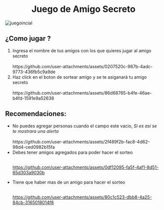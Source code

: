 <h1 align ="center"> Juego de Amigo Secreto</h1>

![juegoincial](https://github.com/user-attachments/assets/8cf9f06a-a028-4db2-85d9-75e616b8ab43)


<h2>¿Como jugar ?</h2>
<ol>
<li>Ingresa el nombre de tus amigos con los que quieres jugar al amigo secreto</li>
  <br>
https://github.com/user-attachments/assets/0207520c-987b-4adc-9773-436fb5c9a9de

<li> Haz click en el boton de sortear amigo y se te asiganará tu amigo secreto</li>
<br>
https://github.com/user-attachments/assets/86d68765-b4fe-46ae-b4fd-1591e9a52638

</ol>

<h2>Recomendaciones: </h2>

<ul>
  <li>No puedes agregar personas cuando el campo este vacio, <em>Si es así se te mostrara una alerta</em></li>
  <br>
https://github.com/user-attachments/assets/2f489f2b-fac8-4d62-98d4-ced0982b15fa
<li>Debes tener amigos agregados para poder hacer el sorteo </li>
<br>

https://github.com/user-attachments/assets/0df12095-fa5f-4af1-8d51-65d303a9030b


<li>Tiene que haber mas de un amigo para hacer el sorteo </li>
<br>


https://github.com/user-attachments/assets/80c1c523-dbb8-4a25-84cb-3165018014f8


</ul>
